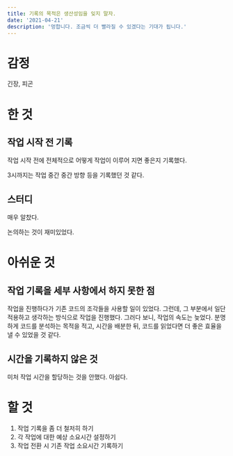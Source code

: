 ```yaml
---
title: 기록의 목적은 생산성임을 잊지 말자.
date: '2021-04-21'
description: '멍합니다. 조금씩 더 빨라질 수 있겠다는 기대가 됩니다.'
---
```


# 감정

긴장, 피곤

# 한 것

## 작업 시작 전 기록

작업 시작 전에 전체적으로 어떻게 작업이 이루어 지면 좋은지 기록했다.

3시까지는 작업 중간 중간 방향 등을 기록했던 것 같다.

## 스터디

매우 알찼다.

논의하는 것이 재미있었다.

# 아쉬운 것

## 작업 기록을 세부 사항에서 하지 못한 점

작업을 진행하다가 기존 코드의 조각들을 사용할 일이 있었다. 그런데, 그 부분에서 일단 적용하고 생각하는 방식으로 작업을 진행했다. 그러다 보니, 작업의 속도는 늦었다. 분명하게 코드를 분석하는 목적을 적고, 시간을 배분한 뒤, 코드를 읽었다면 더 좋은 효율을 낼 수 있었을 것 같다.

## 시간을 기록하지 않은 것

미처 작업 시간을 할당하는 것을 안했다. 아쉽다.

# 할 것

1. 작업 기록을 좀 더 철저히 하기
1. 각 작업에 대한 예상 소요시간 설정하기
1. 작업 전환 시 기존 작업 소요시간 기록하기
